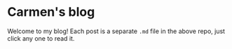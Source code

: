 # Carmen's blog

Welcome to my blog! Each post is a separate `.md` file in the above repo, just click any one to read it.
